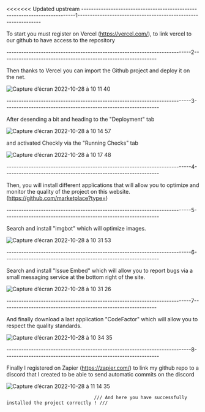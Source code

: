 <<<<<<< Updated upstream
---------------------------------------------------------------------------1---------------------------------------------------------------


To start you must register on Vercel (https://vercel.com/), to link vercel to our github to have access to the repository

---------------------------------------------------------------------------2---------------------------------------------------------------

Then thanks to Vercel you can import the Github project and deploy it on the net.

![Capture d’écran 2022-10-28 à 10 11 40](https://user-images.githubusercontent.com/113120060/198552954-666fa606-acf5-4b6a-9c03-1a2f2ccabcfe.png)

---------------------------------------------------------------------------3---------------------------------------------------------------

After desending a bit and heading to the "Deployment" tab 

![Capture d’écran 2022-10-28 à 10 14 57](https://user-images.githubusercontent.com/113120060/198553170-69664911-01fd-4e8c-8b4c-030f0f18acbe.png)

and activated Checkly via the "Running Checks" tab

![Capture d’écran 2022-10-28 à 10 17 48](https://user-images.githubusercontent.com/113120060/198553216-652a012f-9a33-460d-8b55-7c5f39abe710.png)

---------------------------------------------------------------------------4---------------------------------------------------------------

Then, you will install different applications that will allow you to optimize and monitor the quality of the project on this website.
(https://github.com/marketplace?type=)

---------------------------------------------------------------------------5---------------------------------------------------------------


Search and install "imgbot" which will optimize images.

![Capture d’écran 2022-10-28 à 10 31 53](https://user-images.githubusercontent.com/113120060/198554215-ebbe37fa-a015-489e-b139-773a4571ab5f.png)

---------------------------------------------------------------------------6---------------------------------------------------------------

Search and install "Issue Embed" which will allow you to report bugs via a small messaging service at the bottom right of the site.


![Capture d’écran 2022-10-28 à 10 31 26](https://user-images.githubusercontent.com/113120060/198554453-d9c04e15-5d69-4f73-9649-dac8f8022e7f.png)


---------------------------------------------------------------------------7---------------------------------------------------------------

And finally download a last application "CodeFactor" which will allow you to respect the quality standards.


![Capture d’écran 2022-10-28 à 10 34 35](https://user-images.githubusercontent.com/113120060/198554711-dc4b43fd-3a0d-4b19-a612-efe28196fcfb.png)


---------------------------------------------------------------------------8---------------------------------------------------------------

Finally I registered on Zapier (https://zapier.com/) to link my github repo to a discord that I created to be able to send automatic commits on the discord

![Capture d’écran 2022-10-28 à 11 14 35](https://user-images.githubusercontent.com/113120060/198552228-5cc5b1ba-0bbe-4689-8fb8-162929c655f9.png)




                                    /// And here you have successfully installed the project correctly ! ///
